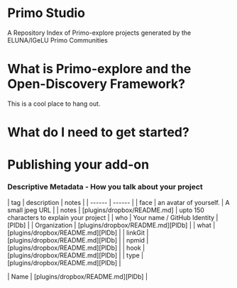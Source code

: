# Primo Studio
A Repository Index of Primo-explore projects generated by the ELUNA/IGeLU Primo Communities

# What is Primo-explore and the Open-Discovery Framework?
This is a cool place to hang out.

# What do I need to get started?



# Publishing your add-on


### Descriptive Metadata - How you talk about your project

| tag | description | notes | 
| ------ | ------ |
| face | an avatar of yourself. | A small jpeg URL |
| notes | [plugins/dropbox/README.md] | upto 150 characters to explain your project |
| who | Your name / GitHub Identity | [PlDb] |
| Organization | [plugins/dropbox/README.md][PlDb] |
| what | [plugins/dropbox/README.md][PlDb] |
| linkGit | [plugins/dropbox/README.md][PlDb] |
| npmid | [plugins/dropbox/README.md][PlDb] |
| hook | [plugins/dropbox/README.md][PlDb] |
| type | [plugins/dropbox/README.md][PlDb] |

| Name | [plugins/dropbox/README.md][PlDb] |
